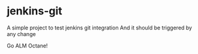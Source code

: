 # jenkins-git

A simple project to test jenkins git integration
And it should be triggered by any change

Go ALM Octane!
